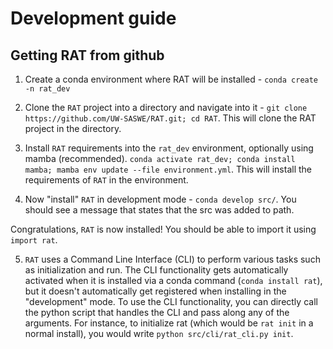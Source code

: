 # Development guide

## Getting RAT from github

1. Create a conda environment where RAT will be installed - `conda create -n rat_dev`

2. Clone the `RAT` project into a directory and navigate into it - `git clone https://github.com/UW-SASWE/RAT.git; cd RAT`. This will clone the RAT project in the directory.

3. Install `RAT` requirements into the `rat_dev` environment, optionally using mamba (recommended). `conda activate rat_dev; conda install mamba; mamba env update --file environment.yml`. This will install the requirements of `RAT` in the environment.

4. Now "install" `RAT` in development mode - `conda develop src/`. You should see a message that states that the src was added to path. 

Congratulations, `RAT` is now installed! You should be able to import it using `import rat`.

5. `RAT` uses a Command Line Interface (CLI) to perform various tasks such as initialization and run. The CLI functionality gets automatically activated when it is installed via a conda command (`conda install rat`), but it doesn't automatically get registered when installing in the "development" mode. To use the CLI functionality, you can directly call the python script that handles the CLI and pass along any of the arguments. For instance, to initialize rat (which would be `rat init` in a normal install), you would write `python src/cli/rat_cli.py init`.